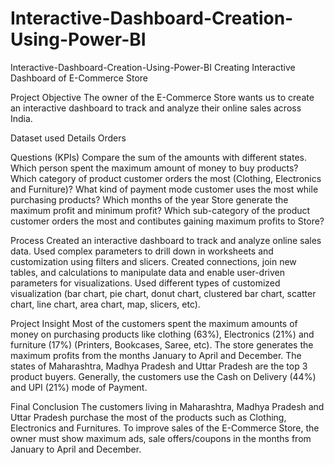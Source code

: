 # Interactive-Dashboard-Creation-Using-Power-BI

Interactive-Dashboard-Creation-Using-Power-BI
Creating Interactive Dashboard of E-Commerce Store

Project Objective
The owner of the  E-Commerce Store wants us to create an interactive dashboard to track and analyze their online sales across India.

Dataset used
Details
Orders


Questions (KPIs)
Compare the sum of the amounts with different states.
Which person spent the maximum amount of money to buy products?
Which category of product customer orders the most (Clothing, Electronics and Furniture)?
What kind of payment mode customer uses the most while purchasing products?
Which months of the year  Store generate the maximum profit and minimum profit?
Which sub-category of the product customer orders the most and contibutes gaining maximum profits to Store?


Process
Created an interactive dashboard to track and analyze online sales data.
Used complex parameters to drill down in worksheets and customization using filters and slicers.
Created connections, join new tables, and calculations to manipulate data and enable user-driven parameters for visualizations.
Used different types of customized visualization (bar chart, pie chart, donut chart, clustered bar chart, scatter chart, line chart, area chart, map, slicers, etc).


Project Insight
Most of the customers spent the maximum amounts of money on purchasing products like clothing (63%), Electronics (21%) and furniture (17%) (Printers, Bookcases, Saree, etc).
The store generates the maximum profits from the months January to April and December.
The states of Maharashtra, Madhya Pradesh and Uttar Pradesh are the top 3 product buyers.
Generally, the customers use the Cash on Delivery (44%) and UPI (21%) mode of Payment.


Final Conclusion
The customers living in Maharashtra, Madhya Pradesh and Uttar Pradesh purchase the most of the products such as Clothing, Electronics and Furnitures. To improve sales of the  E-Commerce Store, the owner must show maximum ads, sale offers/coupons in the months from January to April and December.

